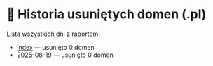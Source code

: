 # 📅 Historia usuniętych domen (.pl)

Lista wszystkich dni z raportem:

- [index](./index.md) — usunięto 0 domen
- [2025-08-19](./2025-08-19.md) — usunięto 0 domen
